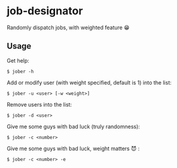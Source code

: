 # job-designator

Randomly dispatch jobs, with weighted feature :grin:

## Usage

Get help:

`$ jober -h`

Add or modify user (with weight specified, default is 1) into the list:

`$ jober -u <user> [-w <weight>]`

Remove users into the list:

`$ jober -d <user>`

Give me some guys with bad luck (truly randomness):

`$ jober -c <number>`

Give me some guys with bad luck, weight matters :smiling_imp: :

`$ jober -c <number> -e`

